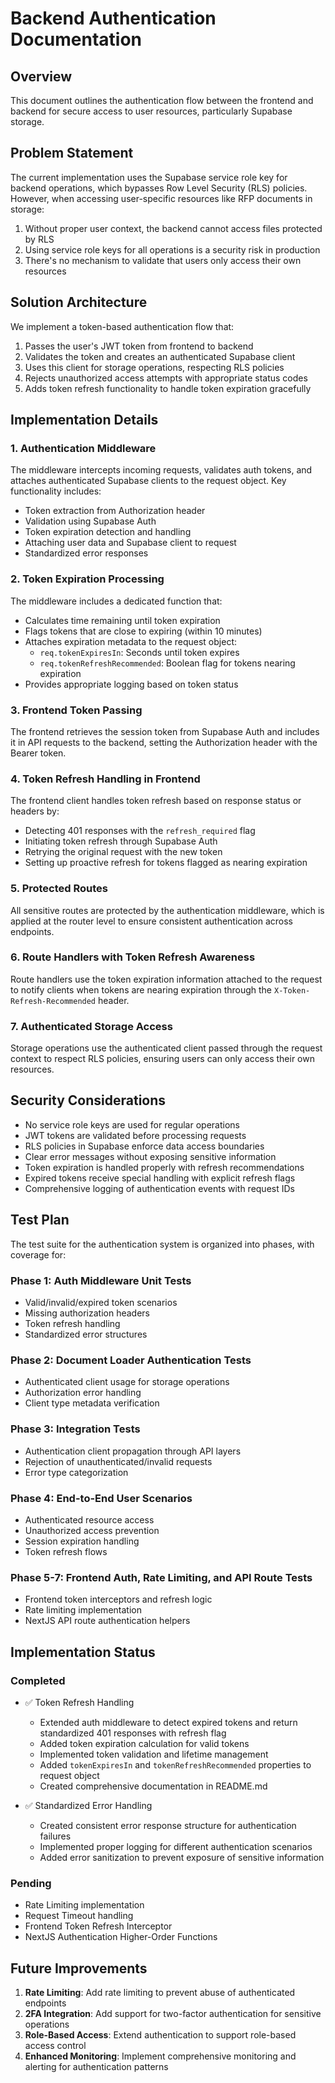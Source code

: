 # Backend Authentication Documentation

## Overview

This document outlines the authentication flow between the frontend and backend for secure access to user resources, particularly Supabase storage.

## Problem Statement

The current implementation uses the Supabase service role key for backend operations, which bypasses Row Level Security (RLS) policies. However, when accessing user-specific resources like RFP documents in storage:

1. Without proper user context, the backend cannot access files protected by RLS
2. Using service role keys for all operations is a security risk in production
3. There's no mechanism to validate that users only access their own resources

## Solution Architecture

We implement a token-based authentication flow that:

1. Passes the user's JWT token from frontend to backend
2. Validates the token and creates an authenticated Supabase client
3. Uses this client for storage operations, respecting RLS policies
4. Rejects unauthorized access attempts with appropriate status codes
5. Adds token refresh functionality to handle token expiration gracefully

## Implementation Details

### 1. Authentication Middleware

The middleware intercepts incoming requests, validates auth tokens, and attaches authenticated Supabase clients to the request object. Key functionality includes:

- Token extraction from Authorization header
- Validation using Supabase Auth
- Token expiration detection and handling
- Attaching user data and Supabase client to request
- Standardized error responses

### 2. Token Expiration Processing

The middleware includes a dedicated function that:

- Calculates time remaining until token expiration
- Flags tokens that are close to expiring (within 10 minutes)
- Attaches expiration metadata to the request object:
  - `req.tokenExpiresIn`: Seconds until token expires
  - `req.tokenRefreshRecommended`: Boolean flag for tokens nearing expiration
- Provides appropriate logging based on token status

### 3. Frontend Token Passing

The frontend retrieves the session token from Supabase Auth and includes it in API requests to the backend, setting the Authorization header with the Bearer token.

### 4. Token Refresh Handling in Frontend

The frontend client handles token refresh based on response status or headers by:

- Detecting 401 responses with the `refresh_required` flag
- Initiating token refresh through Supabase Auth
- Retrying the original request with the new token
- Setting up proactive refresh for tokens flagged as nearing expiration

### 5. Protected Routes

All sensitive routes are protected by the authentication middleware, which is applied at the router level to ensure consistent authentication across endpoints.

### 6. Route Handlers with Token Refresh Awareness

Route handlers use the token expiration information attached to the request to notify clients when tokens are nearing expiration through the `X-Token-Refresh-Recommended` header.

### 7. Authenticated Storage Access

Storage operations use the authenticated client passed through the request context to respect RLS policies, ensuring users can only access their own resources.

## Security Considerations

- No service role keys are used for regular operations
- JWT tokens are validated before processing requests
- RLS policies in Supabase enforce data access boundaries
- Clear error messages without exposing sensitive information
- Token expiration is handled properly with refresh recommendations
- Expired tokens receive special handling with explicit refresh flags
- Comprehensive logging of authentication events with request IDs

## Test Plan

The test suite for the authentication system is organized into phases, with coverage for:

### Phase 1: Auth Middleware Unit Tests

- Valid/invalid/expired token scenarios
- Missing authorization headers
- Token refresh handling
- Standardized error structures

### Phase 2: Document Loader Authentication Tests

- Authenticated client usage for storage operations
- Authorization error handling
- Client type metadata verification

### Phase 3: Integration Tests

- Authentication client propagation through API layers
- Rejection of unauthenticated/invalid requests
- Error type categorization

### Phase 4: End-to-End User Scenarios

- Authenticated resource access
- Unauthorized access prevention
- Session expiration handling
- Token refresh flows

### Phase 5-7: Frontend Auth, Rate Limiting, and API Route Tests

- Frontend token interceptors and refresh logic
- Rate limiting implementation
- NextJS API route authentication helpers

## Implementation Status

### Completed

- ✅ Token Refresh Handling

  - Extended auth middleware to detect expired tokens and return standardized 401 responses with refresh flag
  - Added token expiration calculation for valid tokens
  - Implemented token validation and lifetime management
  - Added `tokenExpiresIn` and `tokenRefreshRecommended` properties to request object
  - Created comprehensive documentation in README.md

- ✅ Standardized Error Handling
  - Created consistent error response structure for authentication failures
  - Implemented proper logging for different authentication scenarios
  - Added error sanitization to prevent exposure of sensitive information

### Pending

- Rate Limiting implementation
- Request Timeout handling
- Frontend Token Refresh Interceptor
- NextJS Authentication Higher-Order Functions

## Future Improvements

1. **Rate Limiting**: Add rate limiting to prevent abuse of authenticated endpoints
2. **2FA Integration**: Add support for two-factor authentication for sensitive operations
3. **Role-Based Access**: Extend authentication to support role-based access control
4. **Enhanced Monitoring**: Implement comprehensive monitoring and alerting for authentication patterns
